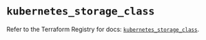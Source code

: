 # `kubernetes_storage_class`

Refer to the Terraform Registry for docs: [`kubernetes_storage_class`](https://registry.terraform.io/providers/hashicorp/kubernetes/2.37.0/docs/resources/storage_class).
